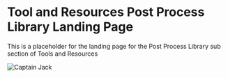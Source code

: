 # Tool and Resources Post Process Library Landing Page
This is a placeholder for the landing page for the Post Process Library sub section of Tools and Resources

![Captain Jack](https://media1.giphy.com/media/dH4eBrNQXB8S4/giphy.gif)